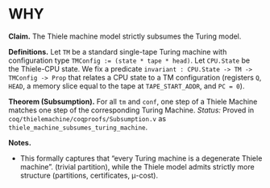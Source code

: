 # WHY

**Claim.** The Thiele machine model strictly subsumes the Turing model.

**Definitions.**
Let `TM` be a standard single-tape Turing machine with configuration type
`TMConfig := (state * tape * head)`. Let `CPU.State` be the Thiele-CPU state.
We fix a predicate `invariant : CPU.State -> TM -> TMConfig -> Prop` that
relates a CPU state to a TM configuration (registers `Q`, `HEAD`, a memory
slice equal to the tape at `TAPE_START_ADDR`, and `PC = 0`).

**Theorem (Subsumption).** For all `tm` and `conf`, one step of a Thiele Machine
matches one step of the corresponding Turing Machine.
*Status:* Proved in `coq/thielemachine/coqproofs/Subsumption.v` as
`thiele_machine_subsumes_turing_machine`.

**Notes.**
- This formally captures that “every Turing machine is a degenerate Thiele machine”.
  (trivial partition), while the Thiele model admits strictly more structure
  (partitions, certificates, μ-cost).